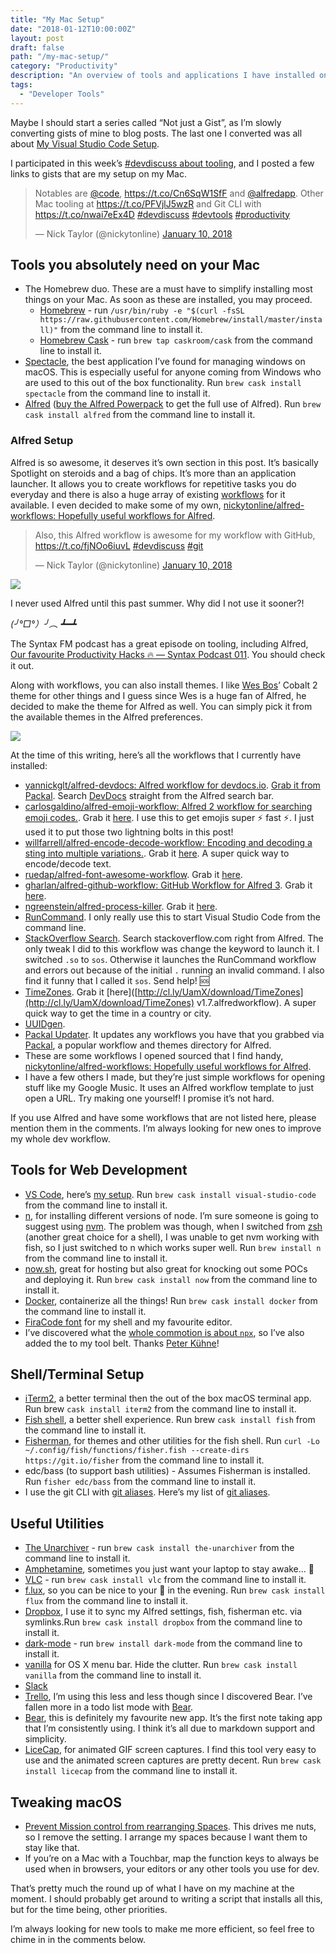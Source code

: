 ```yaml
---
title: "My Mac Setup"
date: "2018-01-12T10:00:00Z"
layout: post
draft: false
path: "/my-mac-setup/"
category: "Productivity"
description: "An overview of tools and applications I have installed on my Mac."
tags:
  - "Developer Tools"
---
```


Maybe I should start a series called “Not just a Gist”, as I’m slowly converting gists of mine to blog posts. The last one I converted was all about [My Visual Studio Code Setup](https://vscode.iamdeveloper.com).

I participated in this week’s [#devdiscuss about tooling](https://twitter.com/ThePracticalDev/status/950910573369229313), and I posted a few links to gists that are my setup on my Mac.

<blockquote class="twitter-tweet" data-lang="en"><p lang="en" dir="ltr">Notables are <a href="https://twitter.com/code?ref_src=twsrc%5Etfw">@code</a>, <a href="https://t.co/Cn6SqW1SfF">https://t.co/Cn6SqW1SfF</a> and <a href="https://twitter.com/alfredapp?ref_src=twsrc%5Etfw">@alfredapp</a>. Other Mac tooling at <a href="https://t.co/PFVjlJ5wzR">https://t.co/PFVjlJ5wzR</a> and Git CLI with <a href="https://t.co/nwai7eEx4D">https://t.co/nwai7eEx4D</a> <a href="https://twitter.com/hashtag/devdiscuss?src=hash&amp;ref_src=twsrc%5Etfw">#devdiscuss</a> <a href="https://twitter.com/hashtag/devtools?src=hash&amp;ref_src=twsrc%5Etfw">#devtools</a> <a href="https://twitter.com/hashtag/productivity?src=hash&amp;ref_src=twsrc%5Etfw">#productivity</a></p>&mdash; Nick Taylor (@nickytonline) <a href="https://twitter.com/nickytonline/status/950912727622529024?ref_src=twsrc%5Etfw">January 10, 2018</a></blockquote>

## Tools you absolutely need on your Mac

* The Homebrew duo. These are a must have to simplify installing most things on your Mac. As soon as these are installed, you may proceed.
  * [Homebrew](https://brew.sh) - run `/usr/bin/ruby -e "$(curl -fsSL https://raw.githubusercontent.com/Homebrew/install/master/install)"` from the command line to install it.
  * [Homebrew Cask](https://caskroom.github.io) - run `brew tap caskroom/cask` from the command line to install it.
* [Spectacle](https://www.spectacleapp.com), the best application I’ve found for managing windows on macOS. This is especially useful for anyone coming from Windows who are used to this out of the box functionality. Run `brew cask install spectacle` from the command line to install it.
* [Alfred](https://www.alfredapp.com) ([buy the Alfred Powerpack](https://www.alfredapp.com/powerpack/buy/) to get the full use of Alfred). Run `brew cask install alfred` from the command line to install it.

### Alfred Setup

Alfred is so awesome, it deserves it’s own section in this post. It’s basically Spotlight on steroids and a bag of chips. It’s more than an application launcher. It allows you to create workflows for repetitive tasks you do everyday and there is also a huge array of existing [workflows](https://www.alfredapp.com/workflows/) for it available. I even decided to make some of my own, [nickytonline/alfred-workflows: Hopefully useful workflows for Alfred](https://github.com/nickytonline/alfred-workflows).

<blockquote class="twitter-tweet" data-lang="en"><p lang="en" dir="ltr">Also, this Alfred workflow is awesome for my workflow with GitHub, <a href="https://t.co/fjNOo6iuvL">https://t.co/fjNOo6iuvL</a> <a href="https://twitter.com/hashtag/devdiscuss?src=hash&amp;ref_src=twsrc%5Etfw">#devdiscuss</a> <a href="https://twitter.com/hashtag/git?src=hash&amp;ref_src=twsrc%5Etfw">#git</a></p>&mdash; Nick Taylor (@nickytonline) <a href="https://twitter.com/nickytonline/status/950915346596327424?ref_src=twsrc%5Etfw">January 10, 2018</a></blockquote>

![](https://thepracticaldev.s3.amazonaws.com/i/3a5uy98t5v0dskpk36nu.png)

I never used Alfred until this past summer. Why did I not use it sooner?!

_(╯°□°）╯︵ ┻━┻_

The Syntax FM podcast has a great episode on tooling, including Alfred, [Our favourite Productivity Hacks 🔥 — Syntax Podcast 011](https://syntax.fm/show/011/our-favourite-productivity-hacks). You should check it out.

Along with workflows, you can also install themes. I like [Wes Bos](https://dev.to/wesbos)’ Cobalt 2 theme for other things and I guess since Wes is a huge fan of Alfred, he decided to make the theme for Alfred as well. You can simply pick it from the available themes in the Alfred preferences.

![](https://thepracticaldev.s3.amazonaws.com/i/2djw6ar9a2iqmvsdipyz.png)

At the time of this writing, here’s all the workflows that I currently have installed:

* [yannickglt/alfred-devdocs: Alfred workflow for devdocs.io](https://github.com/yannickglt/alfred-devdocs). [Grab it from Packal](https://github.com/packal/repository/raw/master/com.yannickglt.alfred2.devdocs/devdocs.alfredworkflow). Search [DevDocs](https://devdocs.io/) straight from the Alfred search bar.
* [carlosgaldino/alfred-emoji-workflow: Alfred 2 workflow for searching emoji codes.](https://github.com/carlosgaldino/alfred-emoji-workflow). Grab it [here](https://github.com/carlosgaldino/alfred-emoji-workflow/raw/master/package/emoji-codes.alfredworkflow). I use this to get emojis super ⚡ fast ⚡. I just used it to put those two lightning bolts in this post!
* [willfarrell/alfred-encode-decode-workflow: Encoding and decoding a sting into multiple variations.](https://github.com/willfarrell/alfred-encode-decode-workflow). Grab it [here](https://raw.github.com/willfarrell/alfred-encode-decode-workflow/master/encode-decode.alfredworkflow). A super quick way to encode/decode text.
* [ruedap/alfred-font-awesome-workflow](https://github.com/ruedap/alfred-font-awesome-workflow). Grab it [here](https://github.com/ruedap/alfred-font-awesome-workflow/raw/master/Font-Awesome.alfredworkflow).
* [gharlan/alfred-github-workflow: GitHub Workflow for Alfred 3](https://github.com/gharlan/alfred-github-workflow). Grab it [here](https://github.com/gharlan/alfred-github-workflow/releases).
* [ngreenstein/alfred-process-killer](https://github.com/nathangreenstein/alfred-process-killer). Grab it [here](https://github.com/ngreenstein/alfred-process-killer/blob/master/Kill%20Process.alfredworkflow?raw=true).
* [RunCommand](http://www.packal.org/workflow/runcommand). I only really use this to start Visual Studio Code from the command line.
* [StackOverflow Search](http://www.packal.org/workflow/stackoverflow-search). Search stackoverflow.com right from Alfred. The only tweak I did to this workflow was change the keyword to launch it. I switched `.so` to `sos`. Otherwise it launches the RunCommand workflow and errors out because of the initial `.` running an invalid command. I also find it funny that I called it `sos`. Send help! 🆘
* [TimeZones](http://geekzone.philosophicalzombie.net/post/45823505821/alfred-workflow-timezones-a-customizable-world). Grab it [here]([http://cl.ly/UamX/download/TimeZones](http://cl.ly/UamX/download/TimeZones) v1.7.alfredworkflow). A super quick way to get the time in a country or city.
* [UUIDgen](http://www.packal.org/workflow/uuidgen).
* [Packal Updater](http://www.packal.org/workflow/packal-updater). It updates any workflows you have that you grabbed via [Packal](http://www.packal.org), a popular workflow and themes directory for Alfred.
* These are some workflows I opened sourced that I find handy, [nickytonline/alfred-workflows: Hopefully useful workflows for Alfred](https://github.com/nickytonline/alfred-workflows).
* I have a few others I made, but they’re just simple workflows for opening stuff like my Google Music. It uses an Alfred workflow template to just open a URL. Try making one yourself! I promise it’s not hard.

If you use Alfred and have some workflows that are not listed here, please mention them in the comments. I’m always looking for new ones to improve my whole dev workflow.

## Tools for Web Development

* [VS Code](https://code.visualstudio.com), here’s [my setup](https://www.iamdeveloper.com/my-visual-studio-code-setup). Run `brew cask install visual-studio-code` from the command line to install it.
* [n](https://github.com/tj/n), for installing different versions of node. I’m sure someone is going to suggest using [nvm](https://github.com/creationix/nvm). The problem was though, when I switched from [zsh](http://www.zsh.org/) (another great choice for a shell), I was unable to get nvm working with fish, so I just switched to n which works super well. Run `brew install n` from the command line to install it.
* [now.sh](https://now.sh), great for hosting but also great for knocking out some POCs and deploying it. Run `brew cask install now` from the command line to install it.
* [Docker](https://www.docker.com/get-docker), containerize all the things! Run `brew cask install docker` from the command line to install it.
* [FiraCode font](https://github.com/tonsky/FiraCode) for my shell and my favourite editor.
* I’ve discovered what the [whole commotion is about `npx`](https://dev.to/peter_kuehne/comment/213k), so I’ve also added the to my tool belt. Thanks [Peter Kühne](https://dev.to/peter_kuehne)!

## Shell/Terminal Setup

* [iTerm2](https://www.iterm2.com/), a better terminal then the out of the box macOS terminal app. Run brew `cask install iterm2` from the command line to install it.
* [Fish shell](http://fishshell.com), a better shell experience. Run brew `cask install fish` from the command line to install it.
* [Fisherman](https://github.com/fisherman/fisherman), for themes and other utilities for the fish shell. Run `curl -Lo ~/.config/fish/functions/fisher.fish --create-dirs https://git.io/fisher` from the command line to install it.
* edc/bass (to support bash utilities) - Assumes Fisherman is installed. Run `fisher edc/bass` from the command line to install it.
* I use the git CLI with [git aliases](https://git-scm.com/book/en/v2/Git-Basics-Git-Aliases). Here’s my list of [git aliases](https://gitaliases.iamdeveloper.com).

## Useful Utilities

* [The Unarchiver](https://theunarchiver.com) - run `brew cask install the-unarchiver` from the command line to install it.
* [Amphetamine](https://itunes.apple.com/us/app/amphetamine/id937984704), sometimes you just want your laptop to stay awake… 💊
* [VLC](https://www.videolan.org/vlc/download-macosx.html) - run `brew cask install vlc` from the command line to install it.
* [f.lux](https://justgetflux.com), so you can be nice to your 👀 in the evening. Run `brew cask install flux` from the command line to install it.
* [Dropbox](https://www.dropbox.com/downloading), I use it to sync my Alfred settings, fish, fisherman etc. via symlinks.Run `brew cask install dropbox` from the command line to install it.
* [dark-mode](https://github.com/sindresorhus/dark-mode) - run `brew install dark-mode` from the command line to install it.
* [vanilla](http://matthewpalmer.net/vanilla) for OS X menu bar. Hide the clutter. Run `brew cask install vanilla` from the command line to install it.
* [Slack](https://slack.com/downloads/osx)
* [Trello](https://itunes.apple.com/app/trello/id1278508951?mt=12), I’m using this less and less though since I discovered Bear. I’ve fallen more in a todo list mode with [Bear](http://www.bear-writer.com/).
* [Bear](http://www.bear-writer.com/), this is definitely my favourite new app. It’s the first note taking app that I’m consistently using. I think it’s all due to markdown support and simplicity.
* [LiceCap](https://www.cockos.com/licecap/licecap125.dmg), for animated GIF screen captures. I find this tool very easy to use and the animated screen captures are pretty decent. Run `brew cask install licecap` from the command line to install it.

## Tweaking macOS

* [Prevent Mission control from rearranging Spaces](https://spigotdesign.com/prevent-mission-control-rearranging-desktop-spaces). This drives me nuts, so I remove the setting. I arrange my spaces because I want them to stay like that.
* If you’re on a Mac with a Touchbar, map the function keys to always be used when in browsers, your editors or any other tools you use for dev.

That’s pretty much the round up of what I have on my machine at the moment. I should probably get around to writing a script that installs all this, but for the time being, other priorities.

I’m always looking for new tools to make me more efficient, so feel free to chime in in the comments below.
